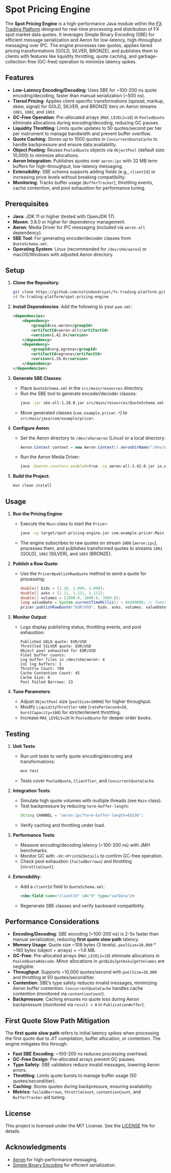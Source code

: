 # Spot Pricing Engine

The **Spot Pricing Engine** is a high-performance Java module within
the [FX Trading Platform](https://github.com/nitindandriyal/fx-trading-platform) designed for real-time processing and
distribution of FX spot market data quotes. It leverages Simple Binary Encoding (SBE) for efficient message
serialization and Aeron for low-latency, high-throughput messaging over IPC. The engine processes raw quotes, applies
tiered pricing transformations (GOLD, SILVER, BRONZE), and publishes them to clients with features like liquidity
throttling, quote caching, and garbage-collection-free (GC-free) operation to minimize latency spikes.

## Features

- **Low-Latency Encoding/Decoding**: Uses SBE for ~100-200 ns quote encoding/decoding, faster than manual
  serialization (~500 ns).
- **Tiered Pricing**: Applies client-specific transformations (spread, markup, skew, signal) for GOLD, SILVER, and
  BRONZE tiers on Aeron streams `1001`, `1002`, and `1003`.
- **GC-Free Operation**: Pre-allocated arrays (`MAX_LEVELS=10`) in `PooledQuote` eliminate allocations during
  encoding/decoding, reducing GC pauses.
- **Liquidity Throttling**: Limits quote updates to 50 quotes/second per tier per instrument to manage bandwidth and
  prevent buffer overflow.
- **Quote Caching**: Stores up to 1000 quotes in `ConcurrentQuoteCache` to handle backpressure and ensure data
  availability.
- **Object Pooling**: Reuses `PooledQuote` objects via `ObjectPool` (default size: 10,000) to minimize allocations.
- **Aeron Integration**: Publishes quotes over `aeron:ipc` with 32 MB term buffers for high-throughput, low-latency
  messaging.
- **Extensibility**: SBE schema supports adding fields (e.g., `clientId`) or increasing price levels without breaking
  compatibility.
- **Monitoring**: Tracks buffer usage (`BufferTracker`), throttling events, cache contention, and pool exhaustion for
  performance tuning.

## Prerequisites

- **Java**: JDK 11 or higher (tested with OpenJDK 17).
- **Maven**: 3.8.0 or higher for dependency management.
- **Aeron**: Media Driver for IPC messaging (included via `aeron-all` dependency).
- **SBE Tool**: For generating encoder/decoder classes from `QuoteSchema.xml`.
- **Operating System**: Linux (recommended for `/dev/shm/aeron`) or macOS/Windows with adjusted Aeron directory.

## Setup

1. **Clone the Repository**:
   ```bash
   git clone https://github.com/nitindandriyal/fx-trading-platform.git
   cd fx-trading-platform/spot-pricing-engine
   ```

2. **Install Dependencies**:
   Add the following to your `pom.xml`:
   ```xml
   <dependencies>
       <dependency>
           <groupId>io.aeron</groupId>
           <artifactId>aeron-all</artifactId>
           <version>1.42.0</version>
       </dependency>
       <dependency>
           <groupId>org.agrona</groupId>
           <artifactId>agrona</artifactId>
           <version>1.19.0</version>
       </dependency>
   </dependencies>
   ```

3. **Generate SBE Classes**:
    - Place `QuoteSchema.xml` in the `src/main/resources` directory.
    - Run the SBE tool to generate encoder/decoder classes:
      ```bash
      java -jar sbe-all-1.28.0.jar src/main/resources/QuoteSchema.xml
      ```
    - Move generated classes (`com.example.pricer.*`) to `src/main/java/com/example/pricer`.

4. **Configure Aeron**:
    - Set the Aeron directory to `/dev/shm/aeron` (Linux) or a local directory:
      ```java
      Aeron.Context context = new Aeron.Context().aeronDirName("/dev/shm/aeron");
      ```
    - Run the Aeron Media Driver:
      ```bash
      java -Daeron.counters.enabled=true -cp aeron-all-1.42.0.jar io.aeron.driver.MediaDriver
      ```

5. **Build the Project**:
   ```bash
   mvn clean install
   ```

## Usage

1. **Run the Pricing Engine**:
    - Execute the `Main` class to start the `Pricer`:
      ```bash
      java -cp target/spot-pricing-engine.jar com.example.pricer.Main
      ```
    - The engine subscribes to raw quotes on stream `1000` (`aeron:ipc`), processes them, and publishes transformed
      quotes to streams `1001` (GOLD), `1002` (SILVER), and `1003` (BRONZE).

2. **Publish a Raw Quote**:
    - Use the `Pricer#publishRawQuote` method to send a quote for processing:
      ```java
      double[] bids = {1.10, 1.099, 1.098};
      double[] asks = {1.11, 1.111, 1.112};
      double[] volumes = {1000.0, 2000.0, 3000.0};
      long valueDate = System.currentTimeMillis() + 86400000; // Tomorrow
      pricer.publishRawQuote("EUR/USD", bids, asks, volumes, valueDate);
      ```

3. **Monitor Output**:
    - Logs display publishing status, throttling events, and pool exhaustion:
      ```
      Published GOLD quote: EUR/USD
      Throttled SILVER quote: EUR/USD
      Object pool exhausted for EUR/USD
      Final buffer counts:
      Log buffer files in /dev/shm/aeron: 4
      CnC log buffers: 1
      Throttle Count: 789
      Cache Contention Count: 45
      Cache Size: 6
      Pool Failed Borrows: 23
      ```

4. **Tune Parameters**:
    - Adjust `ObjectPool` size (`poolSize=10000`) for higher throughput.
    - Modify `LiquidityThrottler` rate (`ratePerSecond=50`, `burstCapacity=100`) for stricter/lenient throttling.
    - Increase `MAX_LEVELS=20` in `PooledQuote` for deeper order books.

## Testing

1. **Unit Tests**:
    - Run unit tests to verify quote encoding/decoding and transformations:
      ```bash
      mvn test
      ```
    - Tests cover `PooledQuote`, `ClientTier`, and `ConcurrentQuoteCache`.

2. **Integration Tests**:
    - Simulate high quote volumes with multiple threads (see `Main` class).
    - Test backpressure by reducing `term-buffer-length`:
      ```java
      String CHANNEL = "aeron:ipc?term-buffer-length=65536";
      ```
    - Verify caching and throttling under load.

3. **Performance Tests**:
    - Measure encoding/decoding latency (~100-200 ns) with JMH benchmarks.
    - Monitor GC with `-XX:+PrintGCDetails` to confirm GC-free operation.
    - Check pool exhaustion (`failedBorrows`) and throttling (`throttleCount`).

4. **Extensibility**:
    - Add a `clientId` field to `QuoteSchema.xml`:
      ```xml
      <sbe:field name="clientId" id="9" type="varData"/>
      ```
    - Regenerate SBE classes and verify backward compatibility.

## Performance Considerations

- **Encoding/Decoding**: SBE encoding (~100-200 ns) is 2-5x faster than manual serialization, reducing **first quote
  slow path** latency.
- **Memory Usage**: Quote size ~108 bytes (3 levels). `poolSize=10,000` * ~160 bytes (object + arrays) = ~1.6 MB.
- **GC-Free**: Pre-allocated arrays (`MAX_LEVELS=10`) eliminate allocations in `PooledQuote#decode`. Minor allocations
  in `getBids`/`getAsks`/`getVolumes` are negligible.
- **Throughput**: Supports ~10,000 quotes/second with `poolSize=10,000` and throttling at 50 quotes/second/tier.
- **Contention**: SBE’s type safety reduces invalid messages, minimizing Aeron buffer contention. `ConcurrentQuoteCache`
  handles cache contention (monitored via `contentionCount`).
- **Backpressure**: Caching ensures no quote loss during Aeron backpressure (monitored via `result < 0` in
  `Publication#offer`).

## First Quote Slow Path Mitigation

The **first quote slow path** refers to initial latency spikes when processing the first quote due to JIT compilation,
buffer allocation, or contention. The engine mitigates this through:

- **Fast SBE Encoding**: ~100-200 ns reduces processing overhead.
- **GC-Free Design**: Pre-allocated arrays prevent GC pauses.
- **Type Safety**: SBE validators reduce invalid messages, lowering Aeron errors.
- **Throttling**: Limits quote bursts to manage buffer usage (50 quotes/second/tier).
- **Caching**: Stores quotes during backpressure, ensuring availability.
- **Metrics**: `failedBorrows`, `throttleCount`, `contentionCount`, and `BufferTracker` aid tuning.

## License

This project is licensed under the MIT License. See
the [LICENSE](https://github.com/nitindandriyal/fx-trading-platform/blob/main/LICENSE) file for details.

## Acknowledgments

- [Aeron](https://github.com/real-logic/aeron) for high-performance messaging.
- [Simple Binary Encoding](https://github.com/real-logic/simple-binary-encoding) for efficient serialization.
